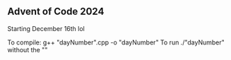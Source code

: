 ## Advent of Code 2024

Starting December 16th lol

To compile:
g++ "dayNumber".cpp -o "dayNumber"
To run
./"dayNumber"
without the ""